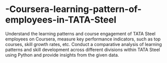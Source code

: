 # -Coursera-learning-pattern-of-employees-in-TATA-Steel
Understand the learning patterns and course engagement of TATA Steel employees on Coursera, measure key performance indicators, such as top courses, skill growth rates, etc. Conduct a comparative analysis of learning patterns and skill development across different divisions within TATA Steel using Python and provide insights from the given data.
